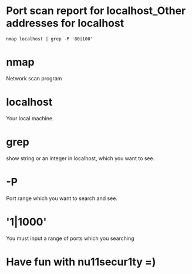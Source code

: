 # Port scan report for localhost_Other addresses for localhost

```
nmap localhost | grep -P '80|100'
```
# nmap 
Network scan program

# localhost
Your local machine.

# grep
show string or an integer in localhost, which you want to see.

# -P
Port range which you want to search and see.

# '1|1000'
You must input a range of ports which you searching

# Have fun with nu11secur1ty =)
